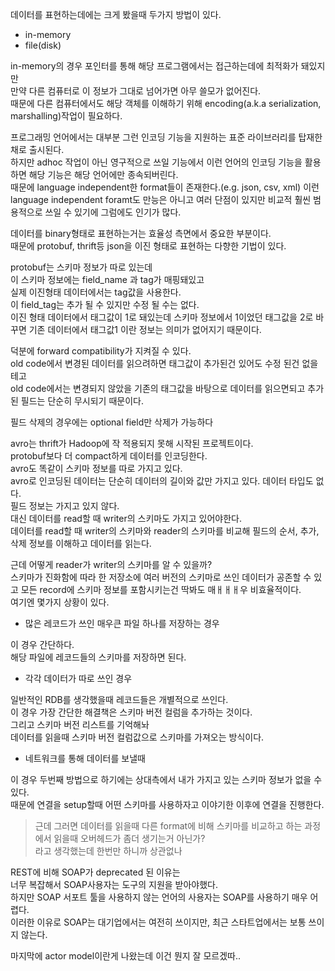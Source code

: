 데이터를 표현하는데에는 크게 봤을때 두가지 방법이 있다.  
- in-memory
- file(disk)

in-memory의 경우 포인터를 통해 해당 프로그램에서는 접근하는데에 최적화가 돼있지만  
만약 다른 컴퓨터로 이 정보가 그대로 넘어가면 아무 쓸모가 없어진다.  
때문에 다른 컴퓨터에서도 해당 객체를 이해하기 위해 encoding(a.k.a serialization, marshalling)작업이 필요하다.  

프로그래밍 언어에서는 대부분 그런 인코딩 기능을 지원하는 표준 라이브러리를 탑재한 채로 출시된다.  
하지만 adhoc 작업이 아닌 영구적으로 쓰일 기능에서 이런 언어의 인코딩 기능을 활용하면 해당 기능은 해당 언어에만 종속되버린다.  
때문에 language independent한 format들이 존재한다.(e.g. json, csv, xml)
이런 language independent foramt도 만능은 아니고 여러 단점이 있지만 비교적 훨씬 범용적으로 쓰일 수 있기에 그럼에도 인기가 많다.  

데이터를 binary형태로 표현하는거는 효율성 측면에서 중요한 부분이다.  
때문에 protobuf, thrift등 json을 이진 형태로 표현하는 다향한 기법이 있다.  

protobuf는 스키마 정보가 따로 있는데  
이 스키마 정보에는 field_name 과 tag가 매핑돼있고  
실제 이진형태 데이터에서는 tag값을 사용한다.  
이 field_tag는 추가 될 수 있지만 수정 될 수는 없다.  
이진 형태 데이터에서 태그값이 1로 돼있는데 스키마 정보에서 1이었던 태그값을 2로 바꾸면 기존 데이터에서 태그값1 이란 정보는 의미가 없어지기 때문이다.  

덕분에 forward compatibility가 지켜질 수 있다.  
old code에서 변경된 데이터를 읽으려하면 태그값이 추가된건 있어도 수정 된건 없을테고  
old code에서는 변경되지 않았을 기존의 태그값을 바탕으로 데이터를 읽으면되고 추가된 필드는 단순히 무시되기 때문이다.  

필드 삭제의 경우에는 optional field만 삭제가 가능하다


avro는 thrift가 Hadoop에 작 적용되지 못해 시작된 프로젝트이다.  
protobuf보다 더 compact하게 데이터를 인코딩한다.  
avro도 똑같이 스키마 정보를 따로 가지고 있다.  
avro로 인코딩된 데이터는 단순히 데이터의 길이와 값만 가지고 있다. 데이터 타입도 없다.  
필드 정보는 가지고 있지 않다.  
대신 데이터를 read할 때 writer의 스키마도 가지고 있어야한다.  
데이터를 read할 때 writer의 스키마와 reader의 스키마를 비교해 필드의 순서, 추가, 삭제 정보를 이해하고 데이터를 읽는다.  

근데 어떻게 reader가 writer의 스키마를 알 수 있을까?  
스키마가 진화함에 따라 한 저장소에 여러 버전의 스키마로 쓰인 데이터가 공존할 수 있고 모든 record에 스키마 정보를 포함시키는건 딱봐도 매ㅐㅐㅐ우 비효율적이다.  
여기엔 몇가지 상황이 있다.  
- 많은 레코드가 쓰인 매우큰 파일 하나를 저장하는 경우  

이 경우 간단하다.  
해당 파일에 레코드들의 스키마를 저장하면 된다.  

- 각각 데이터가 따로 쓰인 경우  

일반적인 RDB를 생각했을때 레코드들은 개별적으로 쓰인다.  
이 경우 가장 간단한 해결책은 스키마 버전 컬럼을 추가하는 것이다.  
그리고 스키마 버전 리스트를 기억해놔  
데이터를 읽을때 스키마 버전 컬럼값으로 스키마를 가져오는 방식이다.  

- 네트워크를 통해 데이터를 보낼때 

이 경우 두번째 방법으로 하기에는 상대측에서 내가 가지고 있는 스키마 정보가 없을 수 있다.  
때문에 연결을 setup할때 어떤 스키마를 사용하자고 이야기한 이후에 연결을 진행한다.

> 근데 그러면 데이터를 읽을때 다른 format에 비해 스키마를 비교하고 하는 과정에서 읽을때 오버헤드가 좀더 생기는거 아닌가?  
> 라고 생각했는데 한번만 하니까 상관없나


REST에 비해 SOAP가 deprecated 된 이유는  
너무 복잡해서 SOAP사용자는 도구의 지원을 받아야했다.  
하지만 SOAP 서포트 툴을 사용하지 않는 언어의 사용자는 SOAP를 사용하기 매우 어렵다.  
이러한 이유로 SOAP는 대기업에서는 여전히 쓰이지만, 최근 스타트업에서는 보통 쓰이지 않는다.  


마지막에 actor model이란게 나왔는데 이건 뭔지 잘 모르겠따..
